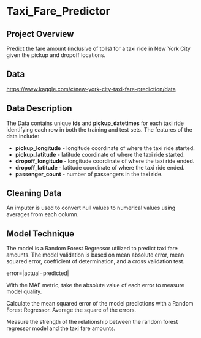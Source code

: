 # Taxi_Fare_Predictor

## Project Overview
Predict the fare amount (inclusive of tolls) for a taxi ride in New York City given the pickup and dropoff locations.

## Data
https://www.kaggle.com/c/new-york-city-taxi-fare-prediction/data

## Data Description
The Data contains unique **ids** and **pickup_datetimes** for each taxi ride identifying each row in both the training and test sets. The features of the data include: 
- **pickup_longitude** - longitude coordinate of where the taxi ride started.
- **pickup_latitude** - latitude coordinate of where the taxi ride started.
- **dropoff_longitude** - longitude coordinate of where the taxi ride ended.
- **dropoff_latitude** - latitude coordinate of where the taxi ride ended.
- **passenger_count** - number of passengers in the taxi ride.

## Cleaning Data
An imputer is used to convert null values to numerical values using averages from each column. 


## Model Technique
The model is a Random Forest Regressor utilized to predict taxi fare amounts. The model validation is based on mean absolute error, mean squared error, coefficient of determination, and a cross validation test.

error=|actual−predicted|

With the MAE metric, take the absolute value of each error to measure model quality.


Calculate the mean squared error of the model predictions with a Random Forest Regressor. Average the square of the errors.


Measure the strength of the relationship between the random forest regressor model and the taxi fare amounts.
